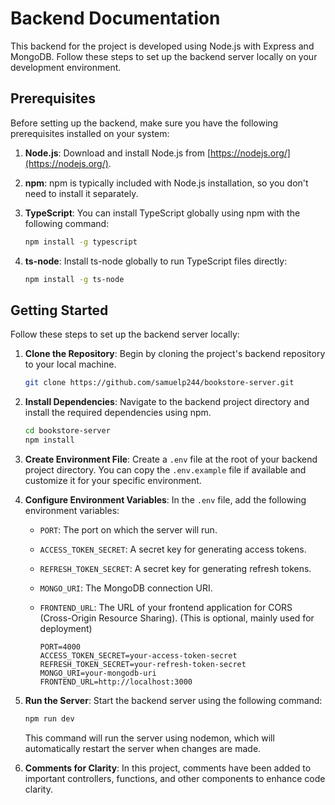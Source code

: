 # Backend Documentation

This backend for the project is developed using Node.js with Express and MongoDB. Follow these steps to set up the backend server locally on your development environment.

## Prerequisites

Before setting up the backend, make sure you have the following prerequisites installed on your system:

1. **Node.js**: Download and install Node.js from [https://nodejs.org/](https://nodejs.org/).
2. **npm**: npm is typically included with Node.js installation, so you don't need to install it separately.
3. **TypeScript**: You can install TypeScript globally using npm with the following command:

   ```bash
   npm install -g typescript
   ```

4. **ts-node**: Install ts-node globally to run TypeScript files directly:

   ```bash
   npm install -g ts-node
   ```

## Getting Started

Follow these steps to set up the backend server locally:

1. **Clone the Repository**: Begin by cloning the project's backend repository to your local machine.

   ```bash
   git clone https://github.com/samuelp244/bookstore-server.git
   ```

2. **Install Dependencies**: Navigate to the backend project directory and install the required dependencies using npm.

   ```bash
   cd bookstore-server
   npm install
   ```

3. **Create Environment File**: Create a `.env` file at the root of your backend project directory. You can copy the `.env.example` file if available and customize it for your specific environment.

4. **Configure Environment Variables**: In the `.env` file, add the following environment variables:

   - `PORT`: The port on which the server will run.
   - `ACCESS_TOKEN_SECRET`: A secret key for generating access tokens.
   - `REFRESH_TOKEN_SECRET`: A secret key for generating refresh tokens.
   - `MONGO_URI`: The MongoDB connection URI.
   - `FRONTEND_URL`: The URL of your frontend application for CORS (Cross-Origin Resource Sharing). (This is optional, mainly used for deployment)

     ```plaintext
     PORT=4000
     ACCESS_TOKEN_SECRET=your-access-token-secret
     REFRESH_TOKEN_SECRET=your-refresh-token-secret
     MONGO_URI=your-mongodb-uri
     FRONTEND_URL=http://localhost:3000
     ```

5. **Run the Server**: Start the backend server using the following command:

   ```bash
   npm run dev
   ```

   This command will run the server using nodemon, which will automatically restart the server when changes are made.

6. **Comments for Clarity**: In this project, comments have been added to important controllers, functions, and other components to enhance code clarity.
